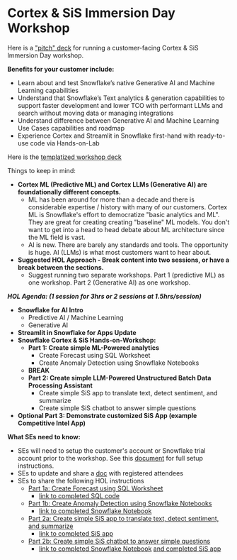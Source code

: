 # Cortex & SiS Immersion Day Workshop

Here is a ["pitch" deck](https://docs.google.com/presentation/d/1zCyBDr3BOZvWx0dESEAYEI3cF7x7sMrW44dGM2VK-AU/edit?usp=sharing) for running a customer-facing Cortex & SiS Immersion Day workshop.

**Benefits for your customer include:**
- Learn about and test Snowflake’s native Generative AI and Machine Learning capabilities
- Understand that Snowflake’s Text analytics & generation capabilities to support faster development and lower TCO with performant LLMs and search without moving data or managing integrations
- Understand difference between Generative AI and Machine Learning Use Cases capabilities and roadmap
- Experience Cortex and Streamlit in Snowflake first-hand with ready-to-use code via Hands-on-Lab

Here is the [templatized workshop deck](https://docs.google.com/presentation/d/1JrFp2wRr3HrFTQwecm1mCYlieuzL8gt1Z3wxbnozYRo/edit?usp=sharing)

Things to keep in mind:
- **Cortex ML (Predictive ML) and Cortex LLMs (Generative AI) are foundationally different concepts.**
  - ML has been around for more than a decade and there is considerable expertise / history with many of our customers. Cortex ML is Snowflake's effort to democratize "basic analytics and ML". They are great for creating creating "baseline" ML models. You don't want to get into a head to head debate about ML architecture since the ML field is vast.
  - AI is new. There are barely any standards and tools. The opportunity is huge. AI (LLMs) is what most customers want to hear about. 
- **Suggested HOL Approach - Break content into two sessions, or have a break between the sections.**
  - Suggest running two separate workshops. Part 1 (predictive ML) as one workshop. Part 2 (Generative AI) as one workshop.

***HOL Agenda: (1 session for 3hrs or 2 sessions at 1.5hrs/session)***
- **Snowflake for AI Intro**
  - Predictive AI / Machine Learning
  - Generative AI
- **Streamlit in Snowflake for Apps Update**
- **Snowflake Cortex & SiS Hands-on-Workshop:**
  - **Part 1: Create simple ML-Powered analytics**
    - Create Forecast using SQL Worksheet
    - Create Anomaly Detection using Snowflake Notebooks
  - **BREAK** 
  - **Part 2: Create simple LLM-Powered Unstructured Batch Data Processing Assistant**
    - Create simple SiS app to translate text, detect sentiment, and summarize
    - Create simple SiS chatbot to answer simple questions
- **Optional Part 3: Demonstrate customized SiS App (example Competitive Intel App)**

**What SEs need to know:**
- SEs will need to setup the customer's account or Snowflake trial account prior to the workshop. See this [document](https://docs.google.com/document/d/1vg0ImF1orv6hY89Riuz8bVb5UO7l9kfYk3l_6HJBu34/edit?usp=sharing) for full setup instructions.
- SEs to update and share a [doc](https://docs.google.com/spreadsheets/d/1cFqyWACwcfWz78d3f2wtqj26HK-9z2ckdAArUMKWpgI/edit?usp=sharing) with registered attendees
- SEs to share the following HOL instructions
  - [Part 1a: Create Forecast using SQL Worksheet](https://docs.google.com/document/d/1fNjK32AWkzrUW8DWQZvU_o6PPZWmUV_cJzP3JrNKrRY/edit?usp=sharing)
    - [link to completed SQL code](https://drive.google.com/file/d/1b_mdccbgoYd-ImN-4Mz2vyP0wsSEBlXm/view?usp=sharing)
  - [Part 1b: Create Anomaly Detection using Snowflake Notebooks](https://docs.google.com/document/d/1xyY3gAobju-36i_kPz2z-DaOB6i1ScMltiEqW2xUcx8/edit?usp=sharing)
    - [link to completed Snowflake Notebook](https://drive.google.com/file/d/1ks-K3BuuWWiaQ0jxhot9hBxz_I9pHMNx/view?usp=sharing)
  - [Part 2a: Create simple SiS app to translate text, detect sentiment, and summarize](https://docs.google.com/document/d/19h5sfjeGOX1zPOqwEyTRVTH6jvzw2AYHldionAfYZO4/edit?usp=sharing)
    - [link to completed SiS app](https://drive.google.com/file/d/1lXDgRjcAt8cEjJeYjvWb4TRl-EVsiJks/view?usp=sharing)
  - [Part 2b: Create simple SiS chatbot to answer simple questions](https://docs.google.com/document/d/1rwAfD7yBpJDjAluMFAWCEFbxUGGXqRuIz-9HYyDeHtg/edit?usp=sharing)
    - [link to completed Snowflake Notebook](https://drive.google.com/file/d/1UyhLcQnrvUiAl6WIWzDYEwfih8VUYequ/view?usp=sharing) [and completed SiS app](https://drive.google.com/file/d/1uN6ZavOxGzSRx372bsAQ8VZBecosNEMg/view?usp=sharing)


